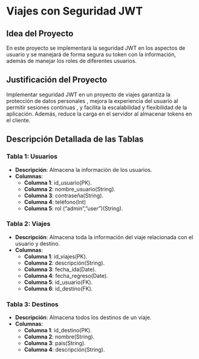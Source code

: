 # Viajes con Seguridad JWT

## Idea del Proyecto
En este proyecto se implementará la seguridad JWT en los aspectos de usuario y se manejará de forma segura su token con la información, además de manejar los roles de diferentes usuarios.

## Justificación del Proyecto
Implementar seguridad JWT en un proyecto de viajes garantiza la protección de datos personales , mejora la experiencia del usuario al permitir sesiones continuas , y facilita la escalabilidad y flexibilidad de la aplicación. Además, reduce la carga en el servidor al almacenar tokens en el cliente.

## Descripción Detallada de las Tablas
### Tabla 1: Usuarios
- **Descripción**: Almacena la información de los usuarios.
- **Columnas**:
  - **Columna 1**: id_usuario(PK).
  - **Columna 2**: nombre_usuario(String).
  - **Columna 3**: contraseña(String).
  - **Columna 4**: teléfono(Int)
  - **Columna 5**: rol (“admin”,”user”)(String).

### Tabla 2: Viajes
- **Descripción**: Almacena toda la información del viaje relacionada con el usuario y destino.
- **Columnas**:
  - **Columna 1**: id_viajes(PK).
  - **Columna 2**: descripción(String).
  - **Columna 3**: fecha_ida(Date).
  - **Columna 4**: fecha_regreso(Date).
  - **Columna 5**: id_usuario(FK).
  - **Columna 6**: id_destino(FK).

### Tabla 3: Destinos
- **Descripción**: Almacena todos los destinos de un viaje.
- **Columnas**:
  - **Columna 1**: id_destino(PK).
  - **Columna 2**: nombre(String).
  - **Columna 3**: pais(String).
  - **Columna 4**: descripción(String).

